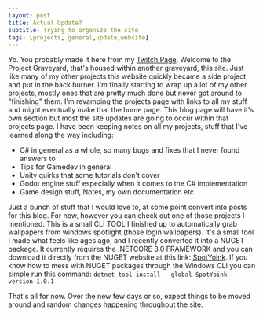 ```yaml
---
layout: post
title: Actual Update?
subtitle: Trying to organize the site
tags: [projects, general,update,website]
---
```


Yo. You probably made it here from my [Twitch Page](twitch.tv/hoodstrats). Welcome to the Project Graveyard, that's housed within another graveyard, this site. 
Just like many of my other projects this website quickly became a side project and put in the back burner. I'm finally starting to wrap up a lot of my other projects, mostly ones that are pretty much done but never got around to "finishing" them. I'm revamping the projects page with links to all my stuff and might eventually
make that the home page. This blog page will have it's own section but most the site updates are going to occur within that projects page. I have been keeping notes
on all my projects, stuff that I've learned along the way including:

- C# in general as a whole, so many bugs and fixes that I never found answers to
- Tips for Gamedev in general 
- Unity quirks that some tutorials don't cover
- Godot engine stuff especially when it comes to the C# implementation
- Game design stuff, Notes, my own documentation etc 

Just a bunch of stuff that I would love to, at some point convert into posts for this blog. For now, however you can check out one of those projects I mentioned. This is a small CLI TOOL I finished up to automatically grab wallpapers from windows spotlight (those login wallpapers). It's a small tool I made what feels like ages ago, and I recently converted it into a NUGET package. It currently requires the .NETCORE 3.0 FRAMEWORK and you can download it directly from the NUGET website at this link: [SpotYoink](https://www.nuget.org/packages/SpotYoink/). If you know how to mess with NUGET packages through the Windows CLI you can simple run this command: `dotnet tool install --global SpotYoink --version 1.0.1` 

That's all for now. Over the new few days or so, expect things to be moved around and random changes happening throughout the site. 


